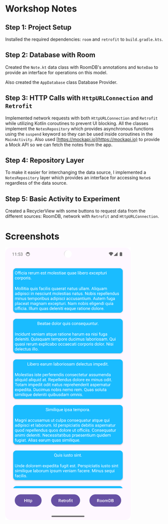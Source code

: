 # Workshop Notes

## Step 1: Project Setup

Installed the required dependencies: `room` and `retrofit` to `build.gradle.kts`.

## Step 2: Database with Room

Created the `Note.kt` data class with RoomDB's annotations and `NoteDao` to provide an interface for operations on this model.

Also created the `AppDatabase` class Database Provider.

## Step 3: HTTP Calls with `HttpURLConnection` and `Retrofit`

Implemented network requests with both `HttpURLConnection` and `Retrofit` while utilizing Kotlin coroutines to prevent UI blocking.
All the classes implement the `NotesRepository` which provides asynchronous functions using the `suspend` keyword so they can be used inside coroutines in the `MainActivity`.
Also used [https://mockapi.io](https://mockapi.io) to provide a Mock API so we can fetch the notes from the app.

## Step 4: Repository Layer

To make it easier for interchanging the data source, I implemented a `NotesRepository` layer which provides an interface for accessing `Note`s regardless of the data source.

## Step 5: Basic Activity to Experiment

Created a RecyclerView with some buttons to request data from the different sources: RoomDB, network with `Retrofit` and `HttpURLConnection`.

# Screenshots

<img src="assets/page.png" width="400" height="auto" alt="Image showcasing the application">